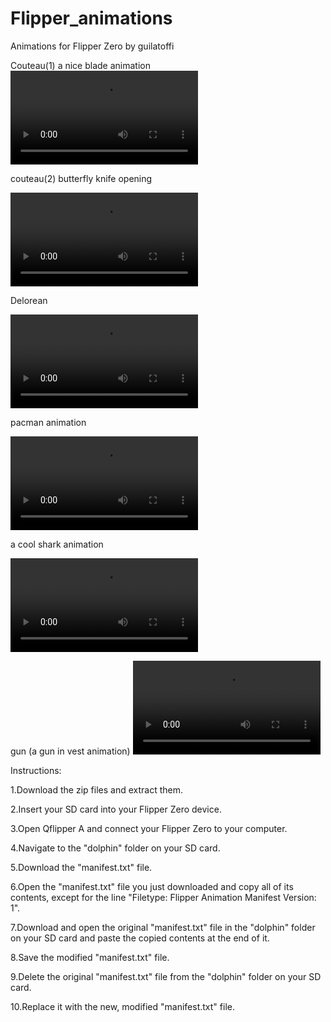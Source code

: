 # Flipper_animations
Animations for Flipper Zero by guilatoffi


Couteau(1) a nice blade animation
<video src="https://user-images.githubusercontent.com/98189594/212782023-6383d935-896d-4c5c-ad4c-3738707e8ac9.mp4" controls>
  Your browser does not support the video tag.
</video>



couteau(2) butterfly knife opening

<video src="https://user-images.githubusercontent.com/98189594/212782030-3e0bb92f-f589-47c6-a0ce-4cafcd60bc94.mp4" controls>
  Your browser does not support the video tag.
</video>



Delorean 


<video src="https://user-images.githubusercontent.com/98189594/212782035-81ec1723-43c1-4496-9afa-60c216724d05.mp4" controls>
  Your browser does not support the video tag.
</video>



pacman animation

<video src="https://user-images.githubusercontent.com/98189594/212782040-3292b873-b8ee-4ee8-a102-599fd00a7a9b.mp4" controls>
  Your browser does not support the video tag.
</video>


a cool shark animation

<video src="https://user-images.githubusercontent.com/98189594/212782046-2991b999-14a1-47f2-aede-6531b277444f.mp4" controls>
  Your browser does not support the video tag.
</video>

gun (a gun in vest animation)
<video src="https://user-images.githubusercontent.com/98189594/212782046-2991b999-14a1-47f2-aede-6531b277444f.mp4" controls>
  Your browser does not support the video tag.
</video>






Instructions:

1.Download the zip files and extract them.

2.Insert your SD card into your Flipper Zero device.

3.Open Qflipper A and connect your Flipper Zero to your computer.

4.Navigate to the "dolphin" folder on your SD card.

5.Download the "manifest.txt" file.

6.Open the "manifest.txt" file you just downloaded and copy all of its contents, except for the line "Filetype: Flipper Animation Manifest Version: 1".

7.Download and open the original "manifest.txt" file in the "dolphin" folder on your SD card and paste the copied contents at the end of it.

8.Save the modified "manifest.txt" file.

9.Delete the original "manifest.txt" file from the "dolphin" folder on your SD card.

10.Replace it with the new, modified "manifest.txt" file.

